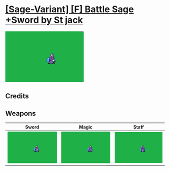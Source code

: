 # [\[Sage-Variant\] \[F\] Battle Sage +Sword by St jack](./)

<img src="./1.%20Sword/Sword_000.png" alt="[Sage-Variant] [F] Battle Sage +Sword by St jack standing" />

## Credits



## Weapons


|Sword |Magic |Staff |
|  :---: | :---: | :---: |
| <img alt="Sword animation" src="./1.%20Sword/Sword.gif" /> | <img alt="Magic animation" src="./6.%20Magic/Magic.gif" /> | <img alt="Staff animation" src="./7.%20Staff/Staff.gif" /> |

